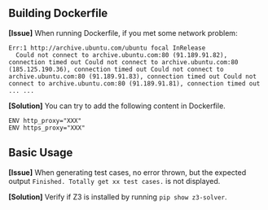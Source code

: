 ## Building Dockerfile

**[Issue]** When running Dockerfile, if you met some network problem:

```
Err:1 http://archive.ubuntu.com/ubuntu focal InRelease
  Could not connect to archive.ubuntu.com:80 (91.189.91.82), connection timed out Could not connect to archive.ubuntu.com:80 (185.125.190.36), connection timed out Could not connect to archive.ubuntu.com:80 (91.189.91.83), connection timed out Could not connect to archive.ubuntu.com:80 (91.189.91.81), connection timed out
... ...
```

**[Solution]** You can try to add the following content in Dockerfile.

```
ENV http_proxy="XXX"
ENV https_proxy="XXX"
```

## Basic Usage

**[Issue]** When generating test cases, no error thrown,  but the expected output `Finished. Totally get xx test cases.` is not displayed. 

**[Solution]** Verify if Z3 is installed by running `pip show z3-solver`.
